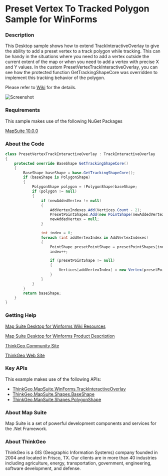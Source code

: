 # Preset Vertex To Tracked Polygon Sample for WinForms

### Description

This Desktop sample shows how to extend TrackInteractiveOverlay to give the ability to add a preset vertex to a track polygon while tracking. This can be handy in the situations where you need to add a vertex outside the current extent of the map or when you need to add a vertex with precise X and Y values. In the custom PresetVertexTrackInteractiveOverlay, you can see how the protected function GetTrackingShapeCore was overridden to implement this tracking behavior of the polygon.

Please refer to [Wiki](http://wiki.thinkgeo.com/wiki/map_suite_desktop_for_winforms) for the details.

![Screenshot](https://gitlab.com/thinkgeo/public/thinkgeo-desktop-maps/-/raw/support/v10/samples/winforms/PresetVertexToTrackedPolygon/Screenshot.png)

### Requirements
This sample makes use of the following NuGet Packages

[MapSuite 10.0.0](https://www.nuget.org/packages?q=ThinkGeo)

### About the Code
```csharp
class PresetVertexTrackInteractiveOverlay : TrackInteractiveOverlay
{
    protected override BaseShape GetTrackingShapeCore()
    {
        BaseShape baseShape = base.GetTrackingShapeCore();
        if (baseShape is PolygonShape)
        {
            PolygonShape polygon = (PolygonShape)baseShape;
            if (polygon != null)
            {
                if (newAddedVertex != null)
                {
                    AddVertexIndexes.Add(Vertices.Count - 2);
                    PresetPointShapes.Add(new PointShape(newAddedVertex.X, newAddedVertex.Y));
                    newAddedVertex = null;
                }

                int index = 0;
                foreach (int addVertexIndex in AddVertexIndexes)
                {
                    PointShape presetPointShape = presetPointShapes[index];
                    index++;

                    if (presetPointShape != null)
                    {
                        Vertices[addVertexIndex] = new Vertex(presetPointShape);
                    }
                }
            }
        }
        return baseShape;
    }
}
```
### Getting Help

[Map Suite Desktop for Winforms Wiki Resources](http://wiki.thinkgeo.com/wiki/map_suite_desktop_for_winforms)

[Map Suite Desktop for Winforms Product Description](https://thinkgeo.com/ui-controls#desktop-platforms)

[ThinkGeo Community Site](http://community.thinkgeo.com/)

[ThinkGeo Web Site](http://www.thinkgeo.com)

### Key APIs
This example makes use of the following APIs:

- [ThinkGeo.MapSuite.WinForms.TrackInteractiveOverlay](http://wiki.thinkgeo.com/wiki/api/thinkgeo.mapsuite.winforms.trackinteractiveoverlay)
- [ThinkGeo.MapSuite.Shapes.BaseShape](http://wiki.thinkgeo.com/wiki/api/thinkgeo.mapsuite.shapes.baseshape)
- [ThinkGeo.MapSuite.Shapes.PolygonShape](http://wiki.thinkgeo.com/wiki/api/thinkgeo.mapsuite.shapes.polygonshape)

### About Map Suite
Map Suite is a set of powerful development components and services for the .Net Framework.

### About ThinkGeo
ThinkGeo is a GIS (Geographic Information Systems) company founded in 2004 and located in Frisco, TX. Our clients are in more than 40 industries including agriculture, energy, transportation, government, engineering, software development, and defense.
